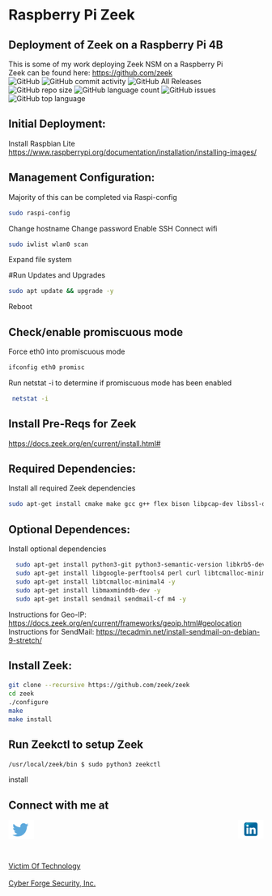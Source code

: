 # Raspberry Pi Zeek
## Deployment of Zeek on a Raspberry Pi 4B<BR />
This is some of my work deploying Zeek NSM on a Raspberry Pi<BR />
Zeek can be found here: https://github.com/zeek<BR />
<img alt="GitHub" src="https://img.shields.io/github/license/bvoris/RaspberryPiZeek">
<img alt="GitHub commit activity" src="https://img.shields.io/github/commit-activity/m/bvoris/RaspberryPiZeek">
<img alt="GitHub All Releases" src="https://img.shields.io/github/downloads/bvoris/RaspberryPiZeek/total">
<img alt="GitHub repo size" src="https://img.shields.io/github/repo-size/bvoris/RaspberryPiZeek">
<img alt="GitHub language count" src="https://img.shields.io/github/languages/count/bvoris/RaspberryPiZeek">
<img alt="GitHub issues" src="https://img.shields.io/github/issues/bvoris/RaspberryPiZeek">
<img alt="GitHub top language" src="https://img.shields.io/github/languages/top/bvoris/RaspberryPiZeek">

## Initial Deployment:
Install Raspbian Lite
https://www.raspberrypi.org/documentation/installation/installing-images/

## Management Configuration:
Majority of this can be completed via Raspi-config
  ```Bash
  sudo raspi-config
  ```
Change hostname
Change password
Enable SSH
Connect wifi 
  ```Bash
  sudo iwlist wlan0 scan
   ```
Expand file system

#Run Updates and Upgrades
  ```Bash
  sudo apt update && upgrade -y
   ```
  
Reboot


## Check/enable promiscuous mode
Force eth0 into promiscuous mode 
  ```Bash
  ifconfig eth0 promisc
  ```
Run netstat -i to determine if promiscuous mode has been enabled
 ```Bash
  netstat -i
  ```


## Install Pre-Reqs for Zeek
https://docs.zeek.org/en/current/install.html#

## Required Dependencies:
Install all required Zeek dependencies
  ```Bash
  sudo apt-get install cmake make gcc g++ flex bison libpcap-dev libssl-dev python3 python3-dev swig zlib1g-dev -y
  ```
## Optional Dependences:
Install optional dependencies
  ```Bash
	sudo apt-get install python3-git python3-semantic-version libkrb5-dev libjemalloc-dev google-perftools -y
	sudo apt-get install libgoogle-perftools4 perl curl libtcmalloc-minimal4 libgoogle-perftools-dev -y
	sudo apt-get install libtcmalloc-minimal4 -y
	sudo apt-get install libmaxminddb-dev -y 
	sudo apt-get install sendmail sendmail-cf m4 -y
  ```
  Instructions for Geo-IP: https://docs.zeek.org/en/current/frameworks/geoip.html#geolocation
  Instructions for SendMail: https://tecadmin.net/install-sendmail-on-debian-9-stretch/ 
  
## Install Zeek:
```Bash
git clone --recursive https://github.com/zeek/zeek
cd zeek
./configure
make
make install
```
  
## Run Zeekctl to setup Zeek
```Bash
/usr/local/zeek/bin $ sudo python3 zeekctl
```
install

## Connect with me at

<a href="https://twitter.com/HMInfoSecViking?ref_src=twsrc%5Etfw"><IMG SRC="https://github.com/bvoris/bvoris/blob/master/twitter.jpg" WIDTH=10% HEIGHT=10% ALIGN=LEFT></a>

<a href="https://www.linkedin.com/in/brad-voris" target="_blank"><IMG SRC="https://github.com/bvoris/bvoris/blob/master/linkedin.png" WIDTH=10% HEIGHT=4% ALIGN=RIGHT></a>

<BR /><BR />
<BR /><BR />

<A HREF="https://www.victimoftechnology.com">Victim Of Technology<A />
<BR /><BR />
<A HREF="https://www.cyberforgesecurity.com">Cyber Forge Security, Inc.<A />
<BR /><BR />
